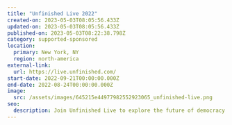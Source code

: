 ```yaml
---
title: "Unfinished Live 2022"
created-on: 2023-05-03T08:05:56.433Z
updated-on: 2023-05-03T08:05:56.433Z
published-on: 2023-05-03T08:22:38.798Z
category: supported-sponsored
location:
  primary: New York, NY
  region: north-america
external-link:
  url: https://live.unfinished.com/
start-date: 2022-09-21T00:00:00.000Z
end-date: 2022-08-24T00:00:00.000Z
image:
  src: /assets/images/645215e44977982552923065_unfinished-live.png
seo:
  description: Join Unfinished Live to explore the future of democracy and technology.
---
```

